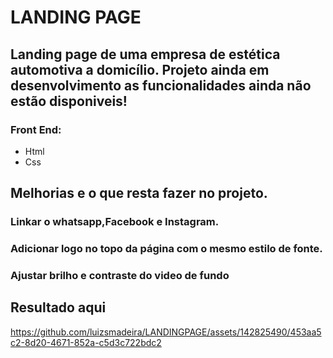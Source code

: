 # LANDING PAGE 
## Landing page de uma empresa de estética automotiva a domicílio. Projeto ainda em desenvolvimento as funcionalidades ainda não estão disponiveis!
###  Front End:
-   Html
-    Css
## Melhorias e o que resta fazer no projeto.
###  Linkar o whatsapp,Facebook e Instagram.
###  Adicionar logo no topo da página com o mesmo estilo de fonte.
###  Ajustar brilho e contraste do video de fundo


  
## Resultado aqui

https://github.com/luizsmadeira/LANDINGPAGE/assets/142825490/453aa5c2-8d20-4671-852a-c5d3c722bdc2



